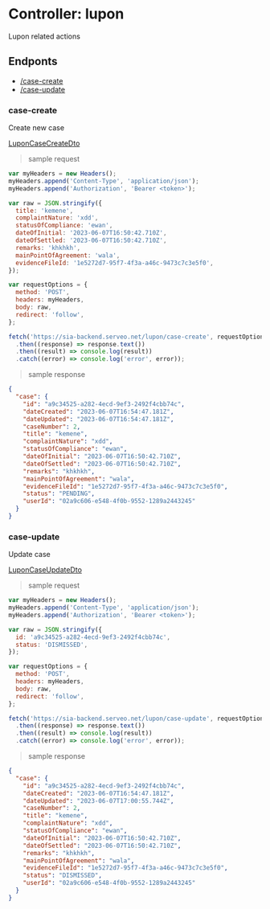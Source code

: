 # Controller: lupon

Lupon related actions

## Endponts

- [/case-create](#case-create)
- [/case-update](#case-update)

### case-create

Create new case

[LuponCaseCreateDto](https://github.com/jmrl23/sia-backend/tree/main/src/lupon/dto/lupon-case-create.dto.ts)

> sample request

```js
var myHeaders = new Headers();
myHeaders.append('Content-Type', 'application/json');
myHeaders.append('Authorization', 'Bearer <token>');

var raw = JSON.stringify({
  title: 'kemene',
  complaintNature: 'xdd',
  statusOfCompliance: 'ewan',
  dateOfInitial: '2023-06-07T16:50:42.710Z',
  dateOfSettled: '2023-06-07T16:50:42.710Z',
  remarks: 'khkhkh',
  mainPointOfAgreement: 'wala',
  evidenceFileId: '1e5272d7-95f7-4f3a-a46c-9473c7c3e5f0',
});

var requestOptions = {
  method: 'POST',
  headers: myHeaders,
  body: raw,
  redirect: 'follow',
};

fetch('https://sia-backend.serveo.net/lupon/case-create', requestOptions)
  .then((response) => response.text())
  .then((result) => console.log(result))
  .catch((error) => console.log('error', error));
```

> sample response

```json
{
  "case": {
    "id": "a9c34525-a282-4ecd-9ef3-2492f4cbb74c",
    "dateCreated": "2023-06-07T16:54:47.181Z",
    "dateUpdated": "2023-06-07T16:54:47.181Z",
    "caseNumber": 2,
    "title": "kemene",
    "complaintNature": "xdd",
    "statusOfCompliance": "ewan",
    "dateOfInitial": "2023-06-07T16:50:42.710Z",
    "dateOfSettled": "2023-06-07T16:50:42.710Z",
    "remarks": "khkhkh",
    "mainPointOfAgreement": "wala",
    "evidenceFileId": "1e5272d7-95f7-4f3a-a46c-9473c7c3e5f0",
    "status": "PENDING",
    "userId": "02a9c606-e548-4f0b-9552-1289a2443245"
  }
}
```

### case-update

Update case

[LuponCaseUpdateDto](https://github.com/jmrl23/sia-backend/tree/main/src/lupon/dto/lupon-case-update.dto.ts)

> sample request

```js
var myHeaders = new Headers();
myHeaders.append('Content-Type', 'application/json');
myHeaders.append('Authorization', 'Bearer <token>');

var raw = JSON.stringify({
  id: 'a9c34525-a282-4ecd-9ef3-2492f4cbb74c',
  status: 'DISMISSED',
});

var requestOptions = {
  method: 'POST',
  headers: myHeaders,
  body: raw,
  redirect: 'follow',
};

fetch('https://sia-backend.serveo.net/lupon/case-update', requestOptions)
  .then((response) => response.text())
  .then((result) => console.log(result))
  .catch((error) => console.log('error', error));
```

> sample response

```json
{
  "case": {
    "id": "a9c34525-a282-4ecd-9ef3-2492f4cbb74c",
    "dateCreated": "2023-06-07T16:54:47.181Z",
    "dateUpdated": "2023-06-07T17:00:55.744Z",
    "caseNumber": 2,
    "title": "kemene",
    "complaintNature": "xdd",
    "statusOfCompliance": "ewan",
    "dateOfInitial": "2023-06-07T16:50:42.710Z",
    "dateOfSettled": "2023-06-07T16:50:42.710Z",
    "remarks": "khkhkh",
    "mainPointOfAgreement": "wala",
    "evidenceFileId": "1e5272d7-95f7-4f3a-a46c-9473c7c3e5f0",
    "status": "DISMISSED",
    "userId": "02a9c606-e548-4f0b-9552-1289a2443245"
  }
}
```
